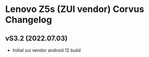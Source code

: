 # Lenovo Z5s (ZUI vendor) Corvus Changelog

## vS3.2 (2022.07.03)
- Initial zui vendor android 12 build
